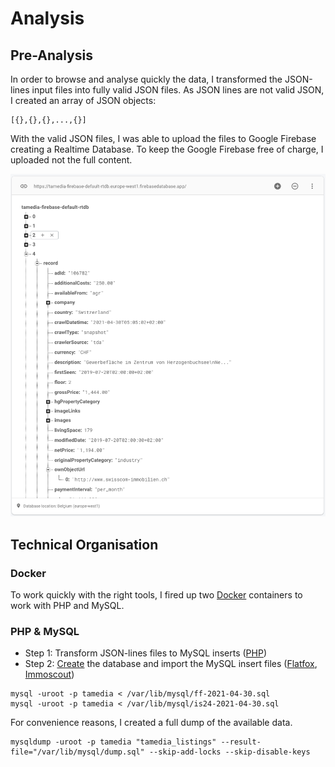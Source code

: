 # Analysis
## Pre-Analysis
In order to browse and analyse quickly the data, I transformed the JSON-lines input files into fully valid JSON files. As JSON lines
are not valid JSON, I created an array of JSON objects:
```
[{},{},{},...,{}]
```
With the valid JSON files, I was able to upload the files to Google Firebase creating a Realtime Database. To keep the
Google Firebase free of charge, I uploaded not the full content.

![FireBase](./firebase.png)

## Technical Organisation
### Docker
To work quickly with the right tools, I fired up two [Docker](stack.yml) containers to work with PHP and MySQL.
### PHP & MySQL
* Step 1: Transform JSON-lines files to MySQL inserts ([PHP](importer.php))
* Step 2: [Create](./create.sql) the database and import the MySQL insert files ([Flatfox](./ff-2021-04-30.sql), [Immoscout](./is24-2021-04-30.sql))
```
mysql -uroot -p tamedia < /var/lib/mysql/ff-2021-04-30.sql
mysql -uroot -p tamedia < /var/lib/mysql/is24-2021-04-30.sql
  ```
For convenience reasons, I created a full dump of the available data.
```
mysqldump -uroot -p tamedia "tamedia_listings" --result-file="/var/lib/mysql/dump.sql" --skip-add-locks --skip-disable-keys
```